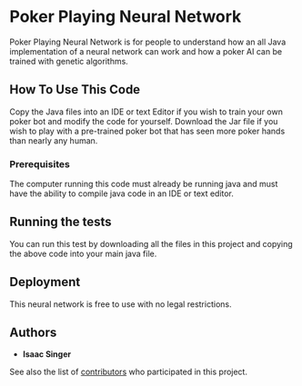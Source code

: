 # Poker Playing Neural Network

Poker Playing Neural Network is for people to understand how an all Java implementation of a neural network can work and how a poker AI can be trained with genetic algorithms.

## How To Use This Code

Copy the Java files into an IDE or text Editor if you wish to train your own poker bot and modify the code for yourself. Download the Jar file if you wish to play with a pre-trained poker bot that has seen more poker hands than nearly any human.

### Prerequisites

The computer running this code must already be running java and must have the ability to compile java code in an IDE or text editor.

## Running the tests
 
 You can run this test by downloading all the files in this project and copying the above code into your main java file.
 
## Deployment

This neural network is free to use with no legal restrictions.

## Authors

* **Isaac Singer**

See also the list of [contributors](https://github.com/iwillseeyouinabits/Poker-Playing-Neural-Network/graphs/contributors) who participated in this project.

